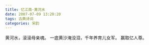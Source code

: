 ```yaml
---
title: 忆江南·黄河水
date: 2007-07-09 13:20:20
tags: 古典诗词
categories: 宋韵
---
```

黄河水，滚滚母亲魂。
一底黄沙淹没泪，千年养育儿女军。
赢取亿人尊。